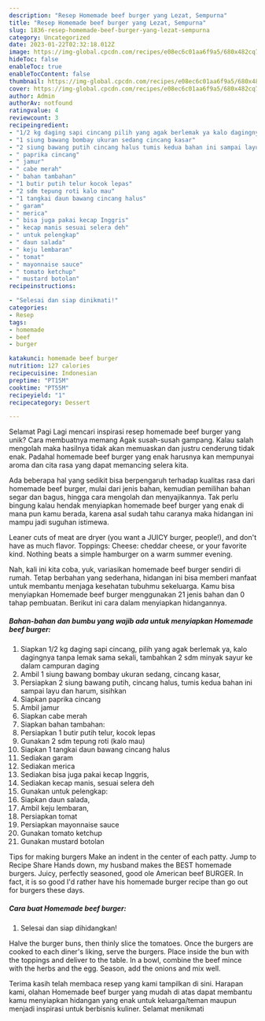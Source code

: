 ```yaml
---
description: "Resep Homemade beef burger yang Lezat, Sempurna"
title: "Resep Homemade beef burger yang Lezat, Sempurna"
slug: 1836-resep-homemade-beef-burger-yang-lezat-sempurna
category: Uncategorized
date: 2023-01-22T02:32:18.012Z
image: https://img-global.cpcdn.com/recipes/e08ec6c01aa6f9a5/680x482cq70/homemade-beef-burger-foto-resep-utama.jpg
hideToc: false
enableToc: true
enableTocContent: false
thumbnail: https://img-global.cpcdn.com/recipes/e08ec6c01aa6f9a5/680x482cq70/homemade-beef-burger-foto-resep-utama.jpg
cover: https://img-global.cpcdn.com/recipes/e08ec6c01aa6f9a5/680x482cq70/homemade-beef-burger-foto-resep-utama.jpg
author: Admin
authorAv: notfound
ratingvalue: 4
reviewcount: 3
recipeingredient:
- "1/2 kg daging sapi cincang pilih yang agak berlemak ya kalo dagingnya tanpa lemak sama sekali tambahkan 2 sdm minyak sayur ke dalam campuran daging"
- "1 siung bawang bombay ukuran sedang cincang kasar"
- "2 siung bawang putih cincang halus tumis kedua bahan ini sampai layu dan harum sisihkan"
- " paprika cincang"
- " jamur"
- " cabe merah"
- " bahan tambahan"
- "1 butir putih telur kocok lepas"
- "2 sdm tepung roti kalo mau"
- "1 tangkai daun bawang cincang halus"
- " garam"
- " merica"
- " bisa juga pakai kecap Inggris"
- " kecap manis sesuai selera deh"
- " untuk pelengkap"
- " daun salada"
- " keju lembaran"
- " tomat"
- " mayonnaise sauce"
- " tomato ketchup"
- " mustard botolan"
recipeinstructions:

- "Selesai dan siap dinikmati!"
categories:
- Resep
tags:
- homemade
- beef
- burger

katakunci: homemade beef burger 
nutrition: 127 calories
recipecuisine: Indonesian
preptime: "PT15M"
cooktime: "PT55M"
recipeyield: "1"
recipecategory: Dessert

---
```



Selamat Pagi Lagi mencari inspirasi resep homemade beef burger yang unik? Cara membuatnya memang Agak susah-susah gampang. Kalau salah mengolah maka hasilnya tidak akan memuaskan dan justru cenderung tidak enak. Padahal homemade beef burger yang enak harusnya kan mempunyai aroma dan cita rasa yang dapat memancing selera kita.


Ada beberapa hal yang sedikit bisa berpengaruh terhadap kualitas rasa dari homemade beef burger, mulai dari jenis bahan, kemudian pemilihan bahan segar dan bagus, hingga cara mengolah dan menyajikannya. Tak perlu bingung kalau hendak menyiapkan homemade beef burger yang enak di mana pun kamu berada, karena asal sudah tahu caranya maka hidangan ini mampu jadi suguhan istimewa.

Leaner cuts of meat are dryer (you want a JUICY burger, people!), and don&#39;t have as much flavor. Toppings: Cheese: cheddar cheese, or your favorite kind. Nothing beats a simple hamburger on a warm summer evening.


Nah, kali ini kita coba, yuk, variasikan homemade beef burger sendiri di rumah. Tetap berbahan yang sederhana, hidangan ini bisa memberi manfaat untuk membantu menjaga kesehatan tubuhmu sekeluarga. Kamu bisa menyiapkan Homemade beef burger menggunakan 21 jenis bahan dan 0 tahap pembuatan. Berikut ini cara dalam menyiapkan hidangannya.

<!--inarticleads1-->

##### Bahan-bahan dan bumbu yang wajib ada untuk menyiapkan Homemade beef burger:

1. Siapkan 1/2 kg daging sapi cincang, pilih yang agak berlemak ya, kalo dagingnya tanpa lemak sama sekali, tambahkan 2 sdm minyak sayur ke dalam campuran daging
1. Ambil 1 siung bawang bombay ukuran sedang, cincang kasar,
1. Persiapkan 2 siung bawang putih, cincang halus, tumis kedua bahan ini sampai layu dan harum, sisihkan
1. Siapkan  paprika cincang
1. Ambil  jamur
1. Siapkan  cabe merah
1. Siapkan  bahan tambahan:
1. Persiapkan 1 butir putih telur, kocok lepas
1. Gunakan 2 sdm tepung roti (kalo mau)
1. Siapkan 1 tangkai daun bawang cincang halus
1. Sediakan  garam
1. Sediakan  merica
1. Sediakan  bisa juga pakai kecap Inggris,
1. Sediakan  kecap manis, sesuai selera deh
1. Gunakan  untuk pelengkap:
1. Siapkan  daun salada,
1. Ambil  keju lembaran,
1. Persiapkan  tomat
1. Persiapkan  mayonnaise sauce
1. Gunakan  tomato ketchup
1. Gunakan  mustard botolan


Tips for making burgers Make an indent in the center of each patty. Jump to Recipe Share Hands down, my husband makes the BEST homemade burgers. Juicy, perfectly seasoned, good ole American beef BURGER. In fact, it is so good I&#39;d rather have his homemade burger recipe than go out for burgers these days. 

<!--inarticleads2-->

##### Cara buat Homemade beef burger:


1. Selesai dan siap dihidangkan!

Halve the burger buns, then thinly slice the tomatoes. Once the burgers are cooked to each diner&#39;s liking, serve the burgers. Place inside the bun with the toppings and deliver to the table. In a bowl, combine the beef mince with the herbs and the egg. Season, add the onions and mix well. 

Terima kasih telah membaca resep yang kami tampilkan di sini. Harapan kami, olahan Homemade beef burger yang mudah di atas dapat membantu kamu menyiapkan hidangan yang enak untuk keluarga/teman maupun menjadi inspirasi untuk berbisnis kuliner. Selamat menikmati
